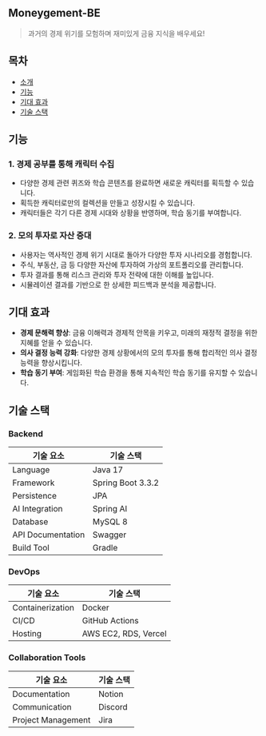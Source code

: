 ## Moneygement-BE

> 과거의 경제 위기를 모험하며 재미있게 금융 지식을 배우세요!

## 목차
- [소개](#소개)
- [기능](#기능)
- [기대 효과](#기대-효과)
- [기술 스택](#기술-스택)

## 기능
### 1. 경제 공부를 통해 캐릭터 수집
- 다양한 경제 관련 퀴즈와 학습 콘텐츠를 완료하면 새로운 캐릭터를 획득할 수 있습니다.
- 획득한 캐릭터로만의 컬렉션을 만들고 성장시킬 수 있습니다.
- 캐릭터들은 각기 다른 경제 시대와 상황을 반영하며, 학습 동기를 부여합니다.

### 2. 모의 투자로 자산 증대
- 사용자는 역사적인 경제 위기 시대로 돌아가 다양한 투자 시나리오를 경험합니다.
- 주식, 부동산, 금 등 다양한 자산에 투자하여 가상의 포트폴리오를 관리합니다.
- 투자 결과를 통해 리스크 관리와 투자 전략에 대한 이해를 높입니다.
- 시뮬레이션 결과를 기반으로 한 상세한 피드백과 분석을 제공합니다.

## 기대 효과
- **경제 문해력 향상**: 금융 이해력과 경제적 안목을 키우고, 미래의 재정적 결정을 위한 지혜를 얻을 수 있습니다.
- **의사 결정 능력 강화**: 다양한 경제 상황에서의 모의 투자를 통해 합리적인 의사 결정 능력을 향상시킵니다.
- **학습 동기 부여**: 게임화된 학습 환경을 통해 지속적인 학습 동기를 유지할 수 있습니다.

## 기술 스택

### Backend

| **기술 요소**        | **기술 스택**             |
|----------------------|---------------------------|
| Language             | Java 17                    |
| Framework            | Spring Boot 3.3.2          |
| Persistence          | JPA                        |
| AI Integration       | Spring AI                  |
| Database             | MySQL 8                    |
| API Documentation    | Swagger                    |
| Build Tool           | Gradle                     |

### DevOps

| **기술 요소**        | **기술 스택**             |
|----------------------|---------------------------|
| Containerization     | Docker                     |
| CI/CD                | GitHub Actions             |
| Hosting              | AWS EC2, RDS, Vercel       |

### Collaboration Tools

| **기술 요소**        | **기술 스택**             |
|----------------------|---------------------------|
| Documentation        | Notion                     |
| Communication        | Discord                    |
| Project Management   | Jira                       |